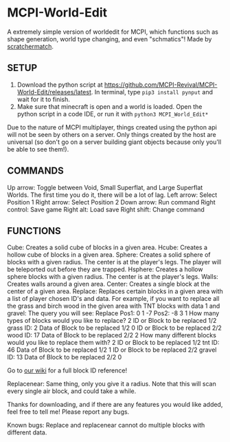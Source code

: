# MCPI-World-Edit
A extremely simple version of worldedit for MCPI, which functions such as shape generation, world type changing, and even "schmatics"! Made by [scratchermatch](https://github.com/scratchermatch).

## SETUP
1) Download the python script at https://github.com/MCPI-Revival/MCPI-World-Edit/releases/latest. In terminal, type `pip3 install pynput` and wait for it to finish.
2) Make sure that minecraft is open and a world is loaded. Open the python script in a code IDE, or run it with `python3 MCPI_World_Edit*`

Due to the nature of MCPI multiplayer, things created using the python api will not be seen by others on a server.
Only things created by the host are universal (so don't go on a server building giant objects because only you'll be able to see them!).

## COMMANDS
Up arrow: Toggle between Void, Small Superflat, and Large Superflat Worlds.
The first time you do it, there will be a lot of lag.
Left arrow: Select Position 1
Right arrow: Select Position 2
Down arrow: Run command
Right control: Save game
Right alt: Load save
Right shift: Change command

## FUNCTIONS
Cube: Creates a solid cube of blocks in a given area.
Hcube: Creates a hollow cube of blocks in a given area.
Sphere: Creates a solid sphere of blocks with a given radius. The center is at the player's legs. The player will be teleported out before they are trapped.
Hsphere: Creates a hollow sphere blocks with a given radius. The center is at the player's legs.
Walls: Creates walls around a given area.
Center: Creates a single block at the center of a given area.
Replace: Replaces certain blocks in a given area with a list of player chosen ID's and data. 
For example, if you want to replace all the grass and birch wood in the given area with TNT blocks with data 1 and gravel:
The query you will see:
Replace
Pos1:  0   1   -7
Pos2:  -8   3   1
How many types of blocks would you like to replace? 2
ID or Block to be replaced 1/2 grass
ID:  2
Data of Block to be replaced 1/2 0
ID or Block to be replaced 2/2 wood
ID:  17
Data of Block to be replaced 2/2 2
How many different blocks would you like to replace them with? 2
ID or Block to be replaced 1/2 tnt
ID:  46
Data of Block to be replaced 1/2 1
ID or Block to be replaced 2/2 gravel
ID:  13
Data of Block to be replaced 2/2 0

Go to [our wiki](https://wiki.mcpirevival.tk/wiki/Minecraft:_Pi_Edition_block_list) for a full block ID reference!

Replacenear: Same thing, only you give it a radius. Note that this will scan every single air block, and could take a while.

Thanks for downloading, and if there are any features you would like added, feel free to tell me!
Please report any bugs.

Known bugs:
Replace and replacenear cannot do multiple blocks with different data.

